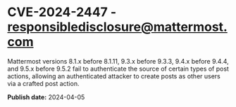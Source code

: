 # CVE-2024-2447 - responsibledisclosure@mattermost.com

Mattermost versions 8.1.x before 8.1.11, 9.3.x before 9.3.3, 9.4.x before 9.4.4, and 9.5.x before 9.5.2 fail to authenticate the source of certain types of post actions, allowing an authenticated attacker to create posts as other users via a crafted post action.



**Publish date:** 2024-04-05
